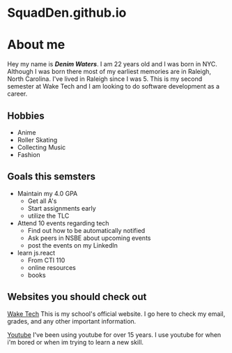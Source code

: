 # SquadDen.github.io
# About me
Hey my name is ***Denim Waters***. I am 22 years old and I was born in NYC. Although I was born there most of my earliest memories are in Raleigh, North Carolina. I've lived in Raleigh since I was 5. This is my second semester at Wake Tech and I am looking to do software development as a career.

## Hobbies
+  Anime
+  Roller Skating
+  Collecting Music
+  Fashion
## Goals this semsters
+ Maintain my 4.0 GPA
  + Get all A's
  + Start assignments early
  + utilize the TLC
+ Attend 10 events regarding tech
  + Find out how to be automatically notified
  + Ask peers in NSBE about upcoming events
  + post the events on my LinkedIn
+ learn js.react
  + From CTI 110
  + online resources
  + books
## Websites you should check out
[Wake Tech](https://www.waketech.edu/user/login/ "This link will direct you to my school, Wake Tech's website")
This is my school's official website. I go here to check my email, grades, and any other important information.

[Youtube](https://www.youtube.com/ "I use Youtube for entertainment and also for learning new skills.")
I've been using youtube for over 15 years. I use youtube for when i'm bored or when im trying to learn a new skill.


   


